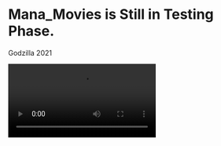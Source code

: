 # Mana_Movies is Still in Testing Phase.

<DOCTYPE html>
<html>
	<head>
		<title>Embedding google drive video</title>
	</head>
	<body>
		<p>Godzilla 2021</p>
		<video src="https://r1---sn-h557snsl.c.drive.google.com/videoplayback?expire=1617273526&ei=dmplYJXOKcGt_QHKnZ-gCw&ip=2409:4070:2e01:c279:718b:89be:d38a:d90c&cp=QVRGWUNfUlVQR1hPOkg2WGx0cGF5ZlJnQ0RHNmZtTTQxRkhvUnNNWFVpcDhqQzRYdWJDaWM4d24&id=c19e4f7a00fa9185&itag=18&source=webdrive&requiressl=yes&mh=1j&mm=32&mn=sn-h557snsl&ms=su&mv=m&mvi=1&pl=41&ttl=transient&susc=dr&driveid=1krefc237THOwHGYCzun32lGreMUmsKXq&app=explorer&mime=video/mp4&vprv=1&prv=1&dur=6789.120&lmt=1617252847113060&mt=1617258979&sparams=expire,ei,ip,cp,id,itag,source,requiressl,ttl,susc,driveid,app,mime,vprv,prv,dur,lmt&sig=AOq0QJ8wRAIgOp4jWz1RfNaWjhEK3erdrxKtHXTAMvWKg6mLCDFaaE8CIC31-mLmbQt4ke3N1b6eykjuf77N4zK8XWWXXkaB-xYf&lsparams=mh,mm,mn,ms,mv,mvi,pl&lsig=AG3C_xAwRAIgbyhn493c0CpEnko9cMQ1GgvnIa5cUa5KFI7_J1v2R-QCIDiZZnITDdLUnuSzFv8qFN_uw_dhjj7zRQp2WPzNOdJt&cpn=z_HML8w9ladhkJSE&c=WEB_EMBEDDED_PLAYER&cver=1.20210329.1.0" controls>
		</video>
	</body>
</html>
